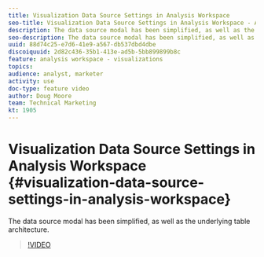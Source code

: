 ```yaml
---
title: Visualization Data Source Settings in Analysis Workspace
seo-title: Visualization Data Source Settings in Analysis Workspace - Adobe Analytics
description: The data source modal has been simplified, as well as the underlying table architecture.
seo-description: The data source modal has been simplified, as well as the underlying table architecture. - Adobe Analytics
uuid: 88d74c25-e7d6-41e9-a567-db537dbd4dbe
discoiquuid: 2d82c436-35b1-413e-ad5b-5bb899899b8c
feature: analysis workspace - visualizations
topics: 
audience: analyst, marketer
activity: use
doc-type: feature video
author: Doug Moore
team: Technical Marketing
kt: 1905
---
```


# Visualization Data Source Settings in Analysis Workspace {#visualization-data-source-settings-in-analysis-workspace}

The data source modal has been simplified, as well as the underlying table architecture.

>[!VIDEO](https://video.tv.adobe.com/v/23729/?quality=12)